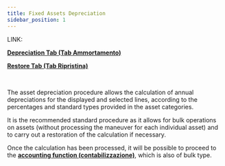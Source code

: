 ```yaml
---
title: Fixed Assets Depreciation
sidebar_position: 1
---
```


LINK:

**[Depreciation Tab (Tab Ammortamento)](/docs/finance-area/fixed-assets/procedures/fixed-asset-depreciation/depreciation)**

**[Restore Tab (Tab Ripristina)](/docs/finance-area/fixed-assets/procedures/fixed-asset-depreciation/restore)**

 

The asset depreciation procedure allows the calculation of annual depreciations for the displayed and selected lines, according to the percentages and standard types provided in the asset categories.

It is the recommended standard procedure as it allows for bulk operations on assets (without processing the maneuver for each individual asset) and to carry out a restoration of the calculation if necessary.

Once the calculation has been processed, it will be possible to proceed to the **[accounting function (contabilizzazione)](/docs/finance-area/fixed-assets/accounting/depreciation)**, which is also of bulk type.